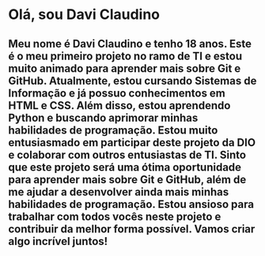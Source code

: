 # Olá, sou Davi Claudino
## Meu nome é Davi Claudino e tenho 18 anos. Este é o meu primeiro projeto no ramo de TI e estou muito animado para aprender mais sobre Git e GitHub. Atualmente, estou cursando Sistemas de Informação e já possuo conhecimentos em HTML e CSS. Além disso, estou aprendendo Python e buscando aprimorar minhas habilidades de programação. Estou muito entusiasmado em participar deste projeto da DIO e colaborar com outros entusiastas de TI. Sinto que este projeto será uma ótima oportunidade para aprender mais sobre Git e GitHub, além de me ajudar a desenvolver ainda mais minhas habilidades de programação. Estou ansioso para trabalhar com todos vocês neste projeto e contribuir da melhor forma possível. Vamos criar algo incrível juntos! 